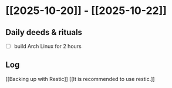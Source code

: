 # [[2025-10-20]] -  [[2025-10-22]]

## Daily deeds & rituals


- [ ] build Arch Linux for 2 hours

## Log
[[Backing up with Restic]]
[[It is recommended to use restic.]]